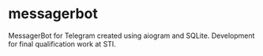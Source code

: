 # messagerbot
MessagerBot for Telegram created using aiogram and SQLite. Development for final qualification work at STI.
